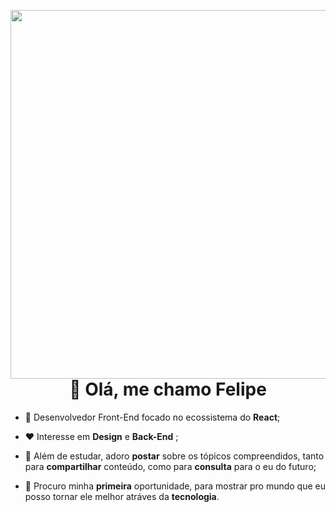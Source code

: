  <img
      src="https://raw.githubusercontent.com/gist/felipe-desenvolvedor/ea03b90386a64fc14d46368273cf77e8/raw/145e898ffe0e1ae45706ad8e8fc4a8f59ae15133/card.svg"
      align="right"
      height="590em"
  />
 <h1 align="center"> 👋​ Olá, me chamo Felipe</h1>

- 🔨 Desenvolvedor Front-End focado no ecossistema do **React**; 
 
- ❤️  Interesse em  **Design** e  **Back-End** ; 

- 📖 Além de estudar, adoro **postar** sobre os tópicos compreendidos, tanto para
    **compartilhar** conteúdo, como para **consulta** para o eu do futuro;
   
- 🔎 Procuro minha **primeira** oportunidade, para mostrar pro mundo que eu posso
     tornar ele melhor atráves da **tecnologia**.
